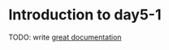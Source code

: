 # Introduction to day5-1

TODO: write [great documentation](http://jacobian.org/writing/what-to-write/)

